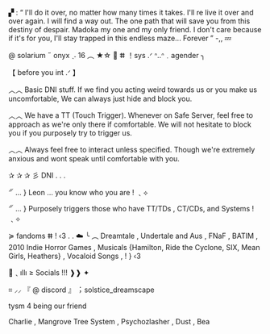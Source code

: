 ▞ : “ I'll do it over, no matter how many times it takes. I'll re live it over and over again. I will find a way out. The one path that will save you from this destiny of despair. Madoka my one and my only friend. I don't care because if it's for you, I'll stay trapped in this endless maze... Forever ”  -,, 💤

@ solarium ˶ onyx ˎ˗ 16 ︵ ★☆
💫 ⵌ ！sys .ᐟ ᐢ..ᐢ﹒agender ╮

【 before you int .ᐟ 】

︿︿ Basic DNI stuff. If we find you acting weird towards us or you make us uncomfortable, We can always just hide and block you.

︿︿ We have a TT (Touch Trigger). Whenever on Safe Server, feel free to approach as we're only there if comfortable. We will not hesitate to block you if you purposely try to trigger us.

︿︿ Always feel free to interact unless specified. Though we're extremely anxious and wont speak until comfortable with you.

✰ ✰ ✰ 彡 DNI . . .

𝄓 ... } Leon ... you know who you are  ! ﹑⟡

𝄓 ... } Purposely triggers those who have TT/TDs , CT/CDs, and Systems ! ﹑⟡

≽ fandoms ⵌ ! ‹3 . . ☁️
╰ ︵ Dreamtale  ,  Undertale and Aus  ,  FNaF , BATIM , 2010 Indie Horror Games ,  Musicals {Hamilton, Ride the Cyclone, SIX, Mean Girls, Heathers}  ,  Vocaloid Songs  ,   ! } ‹3

📼﹑ıllı ≥ Socials !!! ❱❱ ✦

⌗ ⸝⸝ 『 @ discord 』︔︉ solstice_dreamscape


tysm 4 being our friend

Charlie  ,  Mangrove Tree System  ,  Psychozlasher  ,  Dust  ,  Bea
